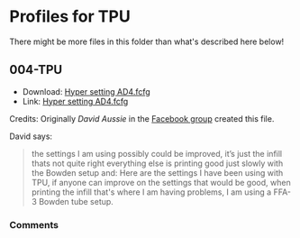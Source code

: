 # Profiles for TPU

There might be more files in this folder than what's described here below!

## 004-TPU

* Download: [Hyper setting AD4.fcfg](https://raw.githubusercontent.com/rille111/Flashforge-Adventurer-4/master/filament-profile-settings/tpu/004-TPU.fcfg)
* Link: [Hyper setting AD4.fcfg](Hyper%20setting%20AD4.fcfg)

Credits: Originally *David Aussie* in the [Facebook group](https://www.facebook.com/groups/913241999042183/permalink/1575807069452336) created this file.

David says:
> the settings I am using possibly could be improved, it’s just the infill thats not quite right everything else is printing good just slowly with the Bowden setup
and:
> Here are the settings I have been using with TPU, if anyone can improve on the settings that would be good, when printing the infill that's where I am having problems, I am using a FFA-3 Bowden tube setup.
> 
### Comments


